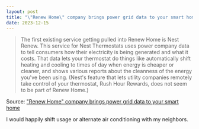 ```yaml
---
layout: post
title: "\"Renew Home\" company brings power grid data to your smart home"
date: 2023-12-15
---
```


> The first existing service getting pulled into Renew Home is Nest Renew.
This service for Nest Thermostats uses power company data to tell consumers
how their electricity is being generated and what it costs. That data lets
your thermostat do things like automatically shift heating and cooling to
times of day when energy is cheaper or cleaner, and shows various reports
about the cleanness of the energy you've been using. (Nest's feature that
lets utility companies remotely take control of your thermostat, Rush Hour
Rewards, does not seem to be part of Renew Home.)

Source: ["Renew Home" company brings power grid data to your smart home](
https://arstechnica.com/?p=1991139)

I would happily shift usage or alternate air conditioning with my
neighbors.


